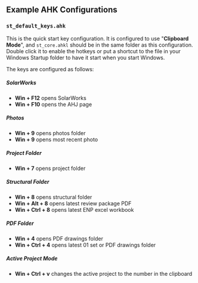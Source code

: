 ## Example AHK Configurations

### `st_default_keys.ahk`

This is the quick start key configuration. It is configured to use "**Clipboard Mode**", and `st_core.ahkl` should be in the same folder as this configuration. Double click it to enable the hotkeys or put a shortcut to the file in your Windows Startup folder to have it start when you start Windows. 

The keys are configured as follows:

##### SolarWorks

* **Win + F12** opens SolarWorks
* **Win + F10** opens the AHJ page

##### Photos

* **Win + 9** opens photos folder
* **Win + 9** opens most recent photo

##### Project Folder

* **Win + 7** opens project folder

##### Structural Folder

* **Win + 8** opens structural folder
* **Win + Alt + 8** opens latest review package PDF
* **Win + Ctrl + 8** opens latest ENP excel workbook

##### PDF Folder

* **Win + 4** opens PDF drawings folder
* **Win + Ctrl + 4** opens latest 01 set or PDF drawings folder

##### Active Project Mode

* **Win + Ctrl + v** changes the active project to the number in the clipboard